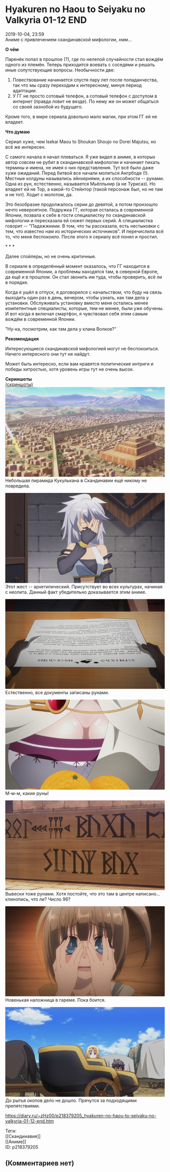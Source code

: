 Hyakuren no Haou to Seiyaku no Valkyria 01-12 END
=================================================

  
2019-10-04, 23:59  
 Аниме с привлечением скандинавской мифологии, хмм...   
   
  **О чём**    
   
 Паренёк попал в прошлое (?), где по нелепой случайности стал вождём одного из племён. Теперь приходится воевать с соседями и решать иные сопутствующие вопросы. Необычности две:   
 1. Повествование начинается спустя пару лет после попаданчества, так что мы сразу переходим к интересному, минуя период адаптации.   
 2. У ГГ не просто сотовый телефон, а сотовый телефон с доступом в интернет (правда ловит не везде). По нему же он может общаться со своей зазнобой из будущего.   
   
 Кроме того, в мире сериала довольно мало магии, при этом ГГ ей не владеет.   
   
  **Что думаю**    
   
 Сериал хуже, чем Isekai Maou to Shoukan Shoujo no Dorei Majutsu, но всё же интересен.   
   
 С самого начала я начал плеваться. Я уже видел в аниме, в которых автор совсем не рубит в скандинавской мифологии и начинает пихать термины и имена, не имея о них представления. Тут всё было даже хуже ожиданий. Перед битвой все начали молиться Ангрбоде (!). Местные колдуны назывались эйнхериями, а их способности -- рунами. Одна из рун, естественно, называется Мьёлльнир (а не Турисаз). Но владеет ей не Тор, а какой-то Стейнтор (такой персонаж был, но не там и не тот). Ходит с молотом, да.   
   
 Это безобразие продолжалось серии до девятой, а потом произошло нечто невероятное. Подружка ГГ, которая осталась в современной Японии, позвала к себе в гости специалистку по скандинавской мифологии и пересказала ей сюжет первых серий. А специалистка говорит -- "Падажжииии. В том, что ты рассказала, есть нестыковки с тем, что известно нам из исторических источников". И перечислила всё то, что меня беспокоило. После этого я сериалу всё понял и простил.   
   
 \* \* \*   
   
 Далее спойлеры, но не очень критичные.   
   
 В сериале в определённый момент оказалось, что ГГ находится в современной Японии, а проблемы находятся там, в северной Европе, да ещё и в прошлом. Он стал звонить им туда, чтобы проверить, всё ли в порядке.   
   
 Когда я ушёл в отпуск, я договорился с начальством, что буду на связь выходить один раз в день, вечером, чтобы узнать, как там дела у установки. Обслуживать установку вместо меня остались менее компетентные специалисты, которые, тем не менее, были уже обучены. И вот когда я включал смартфон, я чувствовал себя этим самым вождём в современной Японии.   
   
 "Ну-ка, посмотрим, как там дела у клана Волков?"   
   
  **Рекомендация**    
   
 Интересующиеся скандинавской мифологией могут не беспокоиться. Ничего интересного они тут не найдут.   
   
 Может быть интересно, если вам нравятся политические интриги и победы хитростью, хотя уровень игры тут не очень высок.   
   
  **Скриншоты**    
  [(скриншоты)](https://zHz00.diary.ru/p218379205.htm?index=1#linkmore218379205m1)       
  [![](pics/Iheq03jl.jpg)](https://i.imgur.com/Iheq03j.jpg)    
 Небольшая пирамида Кукулькана в Скандинавии ещё никому не повредила.   
   
  [![](pics/zKNII9ll.jpg)](https://i.imgur.com/zKNII9l.jpg)    
 Этот жест -- архетипический. Присутствует во всех культурах, начиная с неолита. Данный факт убедительно доказывается этим аниме.   
   
  [![](pics/Fd5Sq3xl.jpg)](https://i.imgur.com/Fd5Sq3x.jpg)    
 Естественно, все документы записаны рунами.   
   
  [![](pics/JHNn3Fol.jpg)](https://i.imgur.com/JHNn3Fo.jpg)    
 М-м-м, какие руны!   
   
  [![](pics/gQIy6tnl.jpg)](https://i.imgur.com/gQIy6tn.jpg)    
 Вывески тоже рунами. Хотя постойте, что это там в центре написано... клинопись, что ли? Число 96?   
   
  [![](pics/W9NKXAdl.jpg)](https://i.imgur.com/W9NKXAd.jpg)    
 Новенькая наложница в гареме. Пока боится.   
   
  [![](pics/2yxEaTkl.jpg)](https://i.imgur.com/2yxEaTk.jpg)    
 До рытья окопов дело не дошло. Прячутся за подходящими препятствиями.      
  
<https://diary.ru/~zHz00/p218379205_hyakuren-no-haou-to-seiyaku-no-valkyria-01-12-end.htm>  
  
Теги:  
[[Скандинавия]]  
[[Аниме]]  
ID: p218379205  


(Комментариев нет)
------------------